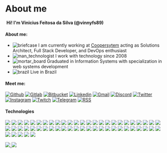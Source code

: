 # About me

[<img src="https://raw.githubusercontent.com/jadilson12/jadilson12/master/assets/hi.gif" alt="" data-size="line">](https://raw.githubusercontent.com/jadilson12/jadilson12/master/assets/hi.gif) **Hi! I'm Vinicius Feitosa da Silva (@vinnyfs89)**

#### About me:

* <img src="https://github.githubassets.com/images/icons/emoji/unicode/1f4bc.png" alt="briefcase" data-size="line"> I am currently working at [Coopersytem](https://www.coopersystem.com.br/) acting as Solutions Architect, Full Stack Developer, and DevOps enthusiast
* <img src="https://github.githubassets.com/images/icons/emoji/unicode/1f468-1f4bb.png" alt="man_technologist" data-size="line"> I work with technology since 2008
* <img src="https://github.githubassets.com/images/icons/emoji/unicode/1f393.png" alt="mortar_board" data-size="line"> Graduated in Information Systems with specialization in web systems development
* <img src="https://github.githubassets.com/images/icons/emoji/unicode/1f1e7-1f1f7.png" alt="brazil" data-size="line"> Live in Brazil

#### Meet me:

[![Github](https://camo.githubusercontent.com/187e783dda968ee1ffee7919b0ed17c8eb06962855f889372448587bc215a9bc/68747470733a2f2f696d672e736869656c64732e696f2f62616467652f2d4769746875622d3138313731373f7374796c653d666f722d7468652d6261646765266c6f676f3d476974687562266c6f676f436f6c6f723d7768697465)](https://github.com/vinnyfs89) [![Gitlab](https://camo.githubusercontent.com/76c341762f1c023a9ba87456195f2a950beb7b2e1114a1ff8b9db69fb8651451/687474703a2f2f696d672e736869656c64732e696f2f62616467652f2d4769746c61622d3338386533633f7374796c653d666f722d7468652d6261646765266c6f676f3d4769746c6162266c6f676f436f6c6f723d7768697465)](https://gitlab.com/vinnyfs89) [![Bitbucket](https://camo.githubusercontent.com/ef5b4cf98b3af17ae41fa772f8485a4edb1a94519cb10ff33b1fc8a56e43231f/687474703a2f2f696d672e736869656c64732e696f2f62616467652f2d4269746275636b65742d3030366462333f7374796c653d666f722d7468652d6261646765266c6f676f3d6269746275636b6574266c6f676f436f6c6f723d7768697465)](https://bitbucket.org/vinnyfs89) [![Linkedin](https://camo.githubusercontent.com/b0cf43e08b70097c6e8777eb14ff191f211bf14278aacc87c255f69d7761cab5/68747470733a2f2f696d672e736869656c64732e696f2f62616467652f2d4c696e6b6564496e2d626c75653f7374796c653d666f722d7468652d6261646765266c6f676f3d4c696e6b6564696e266c6f676f436f6c6f723d7768697465)](https://www.linkedin.com/in/vinnyfs89) [![Gmail](https://camo.githubusercontent.com/a9edef25cbdf1d90271ff2d8f6e81eb968e9626146f902a12a0d9dcfc7e0731c/687474703a2f2f696d672e736869656c64732e696f2f62616467652f2d476d61696c2d4431343833363f7374796c653d666f722d7468652d6261646765266c6f676f3d476d61696c266c6f676f436f6c6f723d7768697465)](mailto:viniciusfesil@gmail.com) [![Discord](https://camo.githubusercontent.com/779a1474ab80cd19ed706af44fd61f31acf04abe24baa58992c724155f35ffda/687474703a2f2f696d672e736869656c64732e696f2f62616467652f2d446973636f72642d3732383944413f7374796c653d666f722d7468652d6261646765266c6f676f3d446973636f7264266c6f676f436f6c6f723d7768697465)](https://github.com/vinnyfs89/vinnyfs89/blob/master/vinnyfs89#6443) [![Twitter](https://camo.githubusercontent.com/a3a7a8ca8a8df21150f11a3180eac688177be19afde6eb1a17b1fd78bbe3a176/687474703a2f2f696d672e736869656c64732e696f2f62616467652f2d547769747465722d3144413146323f7374796c653d666f722d7468652d6261646765266c6f676f3d54776974746572266c6f676f436f6c6f723d7768697465)](https://twitter.com/vinnyfs89) [![Instagram](https://camo.githubusercontent.com/7d0ca3bd11f07ef686318643f0c9ac94ebe6c6b3339e0ccf7cfcdcb12fd21743/687474703a2f2f696d672e736869656c64732e696f2f62616467652f2d496e7374616772616d2d4534343035463f7374796c653d666f722d7468652d6261646765266c6f676f3d496e7374616772616d266c6f676f436f6c6f723d7768697465)](https://www.instagram.com/vinnyfs89) [![Twitch](https://camo.githubusercontent.com/2cc7b239ae679065cc769f7fa3cff25dcd92a8b3e4314d57be604571e9617fa6/687474703a2f2f696d672e736869656c64732e696f2f62616467652f2d5477697463682d3931343646463f7374796c653d666f722d7468652d6261646765266c6f676f3d547769746368266c6f676f436f6c6f723d7768697465)](https://www.twitch.tv/vinnyfs89) [![Telegram](https://camo.githubusercontent.com/11111adb2f62f3160555be3218018beae552d7992f753638636b444091a1627a/687474703a2f2f696d672e736869656c64732e696f2f62616467652f2d54656c656772616d2d3243413545303f7374796c653d666f722d7468652d6261646765266c6f676f3d54656c656772616d266c6f676f436f6c6f723d7768697465)](https://t.me/vinnyfs89) [![RSS](https://camo.githubusercontent.com/728b7e507e97138dfde2f25bd57bc56e747a114a229cf6cf33d6d838e7ab97d4/687474703a2f2f696d672e736869656c64732e696f2f62616467652f2d5253532d4646413530303f7374796c653d666f722d7468652d6261646765266c6f676f3d525353266c6f676f436f6c6f723d7768697465)](https://github.com/vinnyfs89.atom)

#### Technologies

[![](https://camo.githubusercontent.com/536a0ad778ea5f6f5d1c4d36b3234f63f1b47c8b08836b4c4e94fede7c13487a/68747470733a2f2f696d672e736869656c64732e696f2f62616467652f646f636b65722d3333616466662e7376673f267374796c653d666f722d7468652d6261646765266c6f676f3d646f636b6572266c6f676f436f6c6f723d7768697465)](https://camo.githubusercontent.com/536a0ad778ea5f6f5d1c4d36b3234f63f1b47c8b08836b4c4e94fede7c13487a/68747470733a2f2f696d672e736869656c64732e696f2f62616467652f646f636b65722d3333616466662e7376673f267374796c653d666f722d7468652d6261646765266c6f676f3d646f636b6572266c6f676f436f6c6f723d7768697465) [![](https://camo.githubusercontent.com/016ee4adfb4213c25fec7ddb5e6689f7455f648292267ff3b9a5ffc299635f1e/68747470733a2f2f696d672e736869656c64732e696f2f62616467652f72616e636865722d3030373541382e7376673f267374796c653d666f722d7468652d6261646765266c6f676f3d72616e63686572266c6f676f436f6c6f723d7768697465)](https://camo.githubusercontent.com/016ee4adfb4213c25fec7ddb5e6689f7455f648292267ff3b9a5ffc299635f1e/68747470733a2f2f696d672e736869656c64732e696f2f62616467652f72616e636865722d3030373541382e7376673f267374796c653d666f722d7468652d6261646765266c6f676f3d72616e63686572266c6f676f436f6c6f723d7768697465) [![](https://camo.githubusercontent.com/bc97e9ebc1cf80996420300a8d7f8c9ee224695fc01a86d75fb7e5a0473d790b/68747470733a2f2f696d672e736869656c64732e696f2f62616467652f6b756265726e657465732d3332364345352e7376673f267374796c653d666f722d7468652d6261646765266c6f676f3d6b756265726e65746573266c6f676f436f6c6f723d7768697465)](https://camo.githubusercontent.com/bc97e9ebc1cf80996420300a8d7f8c9ee224695fc01a86d75fb7e5a0473d790b/68747470733a2f2f696d672e736869656c64732e696f2f62616467652f6b756265726e657465732d3332364345352e7376673f267374796c653d666f722d7468652d6261646765266c6f676f3d6b756265726e65746573266c6f676f436f6c6f723d7768697465) [![](https://camo.githubusercontent.com/253288c210c8b2eb75730fd239c2a09bfbccaf3d48976f514a5e479b8986b18e/68747470733a2f2f696d672e736869656c64732e696f2f62616467652f537761726d2d4646413633332e7376673f267374796c653d666f722d7468652d6261646765266c6f676f3d537761726d266c6f676f436f6c6f723d7768697465)](https://docs.docker.com/get-started/swarm-deploy/) [![](https://camo.githubusercontent.com/0fd1afd4db0a1bf957318356ae8dd3613c60bd677876143271cce22575d49576/68747470733a2f2f696d672e736869656c64732e696f2f62616467652f4a656e6b696e732d4432343933392e7376673f267374796c653d666f722d7468652d6261646765266c6f676f3d4a656e6b696e73266c6f676f436f6c6f723d7768697465)](https://camo.githubusercontent.com/0fd1afd4db0a1bf957318356ae8dd3613c60bd677876143271cce22575d49576/68747470733a2f2f696d672e736869656c64732e696f2f62616467652f4a656e6b696e732d4432343933392e7376673f267374796c653d666f722d7468652d6261646765266c6f676f3d4a656e6b696e73266c6f676f436f6c6f723d7768697465) [![](https://camo.githubusercontent.com/c417912689d05319a74f0760eaad05d3b65a42867db4f29fb4bd2b583efeb2f5/68747470733a2f2f696d672e736869656c64732e696f2f62616467652f536f6e6172517562652d3445394243442e7376673f267374796c653d666f722d7468652d6261646765266c6f676f3d536f6e617251756265266c6f676f436f6c6f723d7768697465)](https://camo.githubusercontent.com/c417912689d05319a74f0760eaad05d3b65a42867db4f29fb4bd2b583efeb2f5/68747470733a2f2f696d672e736869656c64732e696f2f62616467652f536f6e6172517562652d3445394243442e7376673f267374796c653d666f722d7468652d6261646765266c6f676f3d536f6e617251756265266c6f676f436f6c6f723d7768697465) [![](https://camo.githubusercontent.com/4c4409e1d0f2ca87d7c126eed3c3fb8c1c7348ab9c043c443850be29e198bc3d/68747470733a2f2f696d672e736869656c64732e696f2f62616467652f53656e7472792d4642343232362e7376673f267374796c653d666f722d7468652d6261646765266c6f676f3d53656e747279266c6f676f436f6c6f723d7768697465)](https://camo.githubusercontent.com/4c4409e1d0f2ca87d7c126eed3c3fb8c1c7348ab9c043c443850be29e198bc3d/68747470733a2f2f696d672e736869656c64732e696f2f62616467652f53656e7472792d4642343232362e7376673f267374796c653d666f722d7468652d6261646765266c6f676f3d53656e747279266c6f676f436f6c6f723d7768697465) [![](https://camo.githubusercontent.com/bdc8147ba4b9b75b9633194ffaa0d062e297b0c364c3121e1b3b4e755c836319/68747470733a2f2f696d672e736869656c64732e696f2f62616467652f4769746c61622d3338386533632e7376673f7374796c653d666f722d7468652d6261646765266c6f676f3d4769746c6162266c6f676f436f6c6f723d7768697465)](https://camo.githubusercontent.com/bdc8147ba4b9b75b9633194ffaa0d062e297b0c364c3121e1b3b4e755c836319/68747470733a2f2f696d672e736869656c64732e696f2f62616467652f4769746c61622d3338386533632e7376673f7374796c653d666f722d7468652d6261646765266c6f676f3d4769746c6162266c6f676f436f6c6f723d7768697465) [![](https://camo.githubusercontent.com/31fb7dca2c17fc195f206199310baa5d993fee49b56b4baba00c84e075222420/68747470733a2f2f696d672e736869656c64732e696f2f62616467652f4769746875622d3138313731372e7376673f7374796c653d666f722d7468652d6261646765266c6f676f3d476974687562266c6f676f436f6c6f723d7768697465)](https://camo.githubusercontent.com/31fb7dca2c17fc195f206199310baa5d993fee49b56b4baba00c84e075222420/68747470733a2f2f696d672e736869656c64732e696f2f62616467652f4769746875622d3138313731372e7376673f7374796c653d666f722d7468652d6261646765266c6f676f3d476974687562266c6f676f436f6c6f723d7768697465) [![](https://camo.githubusercontent.com/c20f300acefdecf4291cb08dad482dbf57ed7ba60016914404394667476ba4c6/68747470733a2f2f696d672e736869656c64732e696f2f62616467652f2d4269746275636b65742d3030366462332e7376673f7374796c653d666f722d7468652d6261646765266c6f676f3d6269746275636b6574266c6f676f436f6c6f723d7768697465)](https://camo.githubusercontent.com/c20f300acefdecf4291cb08dad482dbf57ed7ba60016914404394667476ba4c6/68747470733a2f2f696d672e736869656c64732e696f2f62616467652f2d4269746275636b65742d3030366462332e7376673f7374796c653d666f722d7468652d6261646765266c6f676f3d6269746275636b6574266c6f676f436f6c6f723d7768697465) [![](https://camo.githubusercontent.com/33d5141c725c59ca33de3d823a50a92a05850e46b55e3fa768a3d1139bff4039/68747470733a2f2f696d672e736869656c64732e696f2f62616467652f56657263656c2d3138313731372e7376673f7374796c653d666f722d7468652d6261646765266c6f676f3d56657263656c266c6f676f436f6c6f723d7768697465)](https://camo.githubusercontent.com/33d5141c725c59ca33de3d823a50a92a05850e46b55e3fa768a3d1139bff4039/68747470733a2f2f696d672e736869656c64732e696f2f62616467652f56657263656c2d3138313731372e7376673f7374796c653d666f722d7468652d6261646765266c6f676f3d56657263656c266c6f676f436f6c6f723d7768697465) [![](https://camo.githubusercontent.com/6ae82de7cb8227b55cde0aa630b5a6f5b5eb8e37dfe070ae9ae6a686c73a3509/68747470733a2f2f696d672e736869656c64732e696f2f62616467652f4865726f6b752d3433303039382e7376673f267374796c653d666f722d7468652d6261646765266c6f676f3d4865726f6b75266c6f676f436f6c6f723d7768697465)](https://camo.githubusercontent.com/6ae82de7cb8227b55cde0aa630b5a6f5b5eb8e37dfe070ae9ae6a686c73a3509/68747470733a2f2f696d672e736869656c64732e696f2f62616467652f4865726f6b752d3433303039382e7376673f267374796c653d666f722d7468652d6261646765266c6f676f3d4865726f6b75266c6f676f436f6c6f723d7768697465) [![](https://camo.githubusercontent.com/b7bacee2d30cc88ce3d08261fa288d6cb05acfa7b909f4340949ee7aebf5c1c5/68747470733a2f2f696d672e736869656c64732e696f2f62616467652f2d5472617669732d707572706c652e7376673f267374796c653d666f722d7468652d6261646765266c6f676f3d547261766973266c6f676f436f6c6f723d7768697465)](https://camo.githubusercontent.com/b7bacee2d30cc88ce3d08261fa288d6cb05acfa7b909f4340949ee7aebf5c1c5/68747470733a2f2f696d672e736869656c64732e696f2f62616467652f2d5472617669732d707572706c652e7376673f267374796c653d666f722d7468652d6261646765266c6f676f3d547261766973266c6f676f436f6c6f723d7768697465) [![](https://camo.githubusercontent.com/da12b34b57fecba5a20e52442b0791ed29a4752e426415c4a24721dbee052123/68747470733a2f2f696d672e736869656c64732e696f2f62616467652f5265616374697665582d4237313738432e7376673f267374796c653d666f722d7468652d6261646765266c6f676f3d526561637469766558266c6f676f436f6c6f723d7768697465)](https://camo.githubusercontent.com/da12b34b57fecba5a20e52442b0791ed29a4752e426415c4a24721dbee052123/68747470733a2f2f696d672e736869656c64732e696f2f62616467652f5265616374697665582d4237313738432e7376673f267374796c653d666f722d7468652d6261646765266c6f676f3d526561637469766558266c6f676f436f6c6f723d7768697465) [![](https://camo.githubusercontent.com/a700cceced9500710ff17f3406e7a0ee71b0e7d18bb69a9d09cdc8422dbe703a/68747470733a2f2f696d672e736869656c64732e696f2f62616467652f68746d6c352d4533344632362e7376673f267374796c653d666f722d7468652d6261646765266c6f676f3d68746d6c35266c6f676f436f6c6f723d7768697465)](https://camo.githubusercontent.com/a700cceced9500710ff17f3406e7a0ee71b0e7d18bb69a9d09cdc8422dbe703a/68747470733a2f2f696d672e736869656c64732e696f2f62616467652f68746d6c352d4533344632362e7376673f267374796c653d666f722d7468652d6261646765266c6f676f3d68746d6c35266c6f676f436f6c6f723d7768697465) [![](https://camo.githubusercontent.com/0ce200baefa8bf70cf86d3885019173904dea15fb18e044ce099994009a9f950/68747470733a2f2f696d672e736869656c64732e696f2f62616467652f637373332d3135373242362e7376673f267374796c653d666f722d7468652d6261646765266c6f676f3d63737333266c6f676f436f6c6f723d7768697465)](https://camo.githubusercontent.com/0ce200baefa8bf70cf86d3885019173904dea15fb18e044ce099994009a9f950/68747470733a2f2f696d672e736869656c64732e696f2f62616467652f637373332d3135373242362e7376673f267374796c653d666f722d7468652d6261646765266c6f676f3d63737333266c6f676f436f6c6f723d7768697465) [![](https://camo.githubusercontent.com/c4590a54e6a570403074b412c39c0e94fbbba16ee1ab64509da363eaee696bc4/68747470733a2f2f696d672e736869656c64732e696f2f62616467652f6a6176617363726970742d6666666630302e7376673f267374796c653d666f722d7468652d6261646765266c6f676f3d6a617661736372697074266c6f676f436f6c6f723d303030)](https://camo.githubusercontent.com/c4590a54e6a570403074b412c39c0e94fbbba16ee1ab64509da363eaee696bc4/68747470733a2f2f696d672e736869656c64732e696f2f62616467652f6a6176617363726970742d6666666630302e7376673f267374796c653d666f722d7468652d6261646765266c6f676f3d6a617661736372697074266c6f676f436f6c6f723d303030) [![](https://camo.githubusercontent.com/c2369db495e8087a577af3edca437f3471d5e5559b980905217b7b75413ed25d/68747470733a2f2f696d672e736869656c64732e696f2f62616467652f747970657363726970742d3333616466662e7376673f267374796c653d666f722d7468652d6261646765266c6f676f3d74797065736372697074266c6f676f436f6c6f723d7768697465)](https://camo.githubusercontent.com/c2369db495e8087a577af3edca437f3471d5e5559b980905217b7b75413ed25d/68747470733a2f2f696d672e736869656c64732e696f2f62616467652f747970657363726970742d3333616466662e7376673f267374796c653d666f722d7468652d6261646765266c6f676f3d74797065736372697074266c6f676f436f6c6f723d7768697465) [![](https://camo.githubusercontent.com/adf674ecd2062373ab129ac09113a76b7664325469ce5fdf611abeb58183a2ea/68747470733a2f2f696d672e736869656c64732e696f2f62616467652f6e6f64656a732d3333393933332e7376673f267374796c653d666f722d7468652d6261646765266c6f676f3d6e6f64652e6a73266c6f676f436f6c6f723d7768697465)](https://camo.githubusercontent.com/adf674ecd2062373ab129ac09113a76b7664325469ce5fdf611abeb58183a2ea/68747470733a2f2f696d672e736869656c64732e696f2f62616467652f6e6f64656a732d3333393933332e7376673f267374796c653d666f722d7468652d6261646765266c6f676f3d6e6f64652e6a73266c6f676f436f6c6f723d7768697465) [![](https://camo.githubusercontent.com/5bcb799c271539190f94749fc5ba8ee2925d31c0a6ccb881d8e6b64cbd33dedd/68747470733a2f2f696d672e736869656c64732e696f2f62616467652f7675652e6a732d3446433038442e7376673f267374796c653d666f722d7468652d6261646765266c6f676f3d7675652e6a73266c6f676f436f6c6f723d7768697465)](https://camo.githubusercontent.com/5bcb799c271539190f94749fc5ba8ee2925d31c0a6ccb881d8e6b64cbd33dedd/68747470733a2f2f696d672e736869656c64732e696f2f62616467652f7675652e6a732d3446433038442e7376673f267374796c653d666f722d7468652d6261646765266c6f676f3d7675652e6a73266c6f676f436f6c6f723d7768697465) [![](https://camo.githubusercontent.com/42a49b2718448db8ef19ea135e964e4c161e773046360dd4fe363a335d93af1e/68747470733a2f2f696d672e736869656c64732e696f2f62616467652f567565746966792d3138363743302e7376673f267374796c653d666f722d7468652d6261646765266c6f676f3d56756574696679266c6f676f436f6c6f723d7768697465)](https://camo.githubusercontent.com/42a49b2718448db8ef19ea135e964e4c161e773046360dd4fe363a335d93af1e/68747470733a2f2f696d672e736869656c64732e696f2f62616467652f567565746966792d3138363743302e7376673f267374796c653d666f722d7468652d6261646765266c6f676f3d56756574696679266c6f676f436f6c6f723d7768697465) [![](https://camo.githubusercontent.com/4fc62a5de4c303d13ec655835c7de5e09c9d113b79fdde5b88cf75287e78e4ff/68747470733a2f2f696d672e736869656c64732e696f2f62616467652f616e67756c61722d4532333233372e7376673f267374796c653d666f722d7468652d6261646765266c6f676f3d616e67756c6172266c6f676f436f6c6f723d7768697465)](https://camo.githubusercontent.com/4fc62a5de4c303d13ec655835c7de5e09c9d113b79fdde5b88cf75287e78e4ff/68747470733a2f2f696d672e736869656c64732e696f2f62616467652f616e67756c61722d4532333233372e7376673f267374796c653d666f722d7468652d6261646765266c6f676f3d616e67756c6172266c6f676f436f6c6f723d7768697465) [![](https://camo.githubusercontent.com/5121173d0f9c48c27f283cc95dee4fecf82bdd4c0cae3ce03aa54a43deca8f15/68747470733a2f2f696d672e736869656c64732e696f2f62616467652f72656163742d3030303033332e7376673f267374796c653d666f722d7468652d6261646765266c6f676f3d7265616374266c6f676f436f6c6f723d7768697465)](https://camo.githubusercontent.com/5121173d0f9c48c27f283cc95dee4fecf82bdd4c0cae3ce03aa54a43deca8f15/68747470733a2f2f696d672e736869656c64732e696f2f62616467652f72656163742d3030303033332e7376673f267374796c653d666f722d7468652d6261646765266c6f676f3d7265616374266c6f676f436f6c6f723d7768697465) [![](https://camo.githubusercontent.com/ab452139493b244404581ad0fad3b95475b136fd01125330c3829cb1b5e8237e/68747470733a2f2f696d672e736869656c64732e696f2f62616467652f6e6573746a732d4530323334452e7376673f267374796c653d666f722d7468652d6261646765266c6f676f3d6e6573746a73266c6f676f436f6c6f723d7768697465)](https://camo.githubusercontent.com/ab452139493b244404581ad0fad3b95475b136fd01125330c3829cb1b5e8237e/68747470733a2f2f696d672e736869656c64732e696f2f62616467652f6e6573746a732d4530323334452e7376673f267374796c653d666f722d7468652d6261646765266c6f676f3d6e6573746a73266c6f676f436f6c6f723d7768697465) [![](https://camo.githubusercontent.com/221b67837e7f6e74304495b5a5e0d3aeedf097f9fa5930c6129f167ab7227341/68747470733a2f2f696d672e736869656c64732e696f2f62616467652f50726574746965722d4637423933452e7376673f267374796c653d666f722d7468652d6261646765266c6f676f3d5072657474696572266c6f676f436f6c6f723d7768697465)](https://camo.githubusercontent.com/221b67837e7f6e74304495b5a5e0d3aeedf097f9fa5930c6129f167ab7227341/68747470733a2f2f696d672e736869656c64732e696f2f62616467652f50726574746965722d4637423933452e7376673f267374796c653d666f722d7468652d6261646765266c6f676f3d5072657474696572266c6f676f436f6c6f723d7768697465) [![](https://camo.githubusercontent.com/2e172d8ee10bf19ef529fb6c0a8d741150dfa8ead0fb1e53bca55261218f60e5/68747470733a2f2f696d672e736869656c64732e696f2f62616467652f45534c696e742d3442333243332e7376673f267374796c653d666f722d7468652d6261646765266c6f676f3d45534c696e74266c6f676f436f6c6f723d7768697465)](https://camo.githubusercontent.com/2e172d8ee10bf19ef529fb6c0a8d741150dfa8ead0fb1e53bca55261218f60e5/68747470733a2f2f696d672e736869656c64732e696f2f62616467652f45534c696e742d3442333243332e7376673f267374796c653d666f722d7468652d6261646765266c6f676f3d45534c696e74266c6f676f436f6c6f723d7768697465) [![](https://camo.githubusercontent.com/91cb1a7f38ad271502b00861fe8ca17e77f298d886790af9dd8039b1e5b5d26b/68747470733a2f2f696d672e736869656c64732e696f2f62616467652f6d6174657269616c2d3333616466662e7376673f267374796c653d666f722d7468652d6261646765266c6f676f3d6d6174657269616c2d7569266c6f676f436f6c6f723d7768697465)](https://camo.githubusercontent.com/91cb1a7f38ad271502b00861fe8ca17e77f298d886790af9dd8039b1e5b5d26b/68747470733a2f2f696d672e736869656c64732e696f2f62616467652f6d6174657269616c2d3333616466662e7376673f267374796c653d666f722d7468652d6261646765266c6f676f3d6d6174657269616c2d7569266c6f676f436f6c6f723d7768697465) [![](https://camo.githubusercontent.com/7aab653c7c89450e27146fcf6f139a0f23acbb0db3795f7b51ef88c0a014d6e5/68747470733a2f2f696d672e736869656c64732e696f2f62616467652f626f6f7473747261702d3333616466662e7376673f267374796c653d666f722d7468652d6261646765266c6f676f3d626f6f747374726170266c6f676f436f6c6f723d7768697465)](https://camo.githubusercontent.com/7aab653c7c89450e27146fcf6f139a0f23acbb0db3795f7b51ef88c0a014d6e5/68747470733a2f2f696d672e736869656c64732e696f2f62616467652f626f6f7473747261702d3333616466662e7376673f267374796c653d666f722d7468652d6261646765266c6f676f3d626f6f747374726170266c6f676f436f6c6f723d7768697465) [![](https://camo.githubusercontent.com/144f7c7166c868fad966d4b9e52126728e9a31c0d75cef4562e49e215a79010e/68747470733a2f2f696d672e736869656c64732e696f2f62616467652f707974686f6e2d3337373641422e7376673f267374796c653d666f722d7468652d6261646765266c6f676f3d707974686f6e266c6f676f436f6c6f723d7768697465)](https://camo.githubusercontent.com/144f7c7166c868fad966d4b9e52126728e9a31c0d75cef4562e49e215a79010e/68747470733a2f2f696d672e736869656c64732e696f2f62616467652f707974686f6e2d3337373641422e7376673f267374796c653d666f722d7468652d6261646765266c6f676f3d707974686f6e266c6f676f436f6c6f723d7768697465) [![](https://camo.githubusercontent.com/5c6bf7ed6a80afaf8e8d2810037d7be6eafc5b710d3e0be3e6ae6d3f8668a19b/68747470733a2f2f696d672e736869656c64732e696f2f62616467652f7068702d3464613666662e7376673f267374796c653d666f722d7468652d6261646765266c6f676f3d706870266c6f676f436f6c6f723d7768697465)](https://camo.githubusercontent.com/5c6bf7ed6a80afaf8e8d2810037d7be6eafc5b710d3e0be3e6ae6d3f8668a19b/68747470733a2f2f696d672e736869656c64732e696f2f62616467652f7068702d3464613666662e7376673f267374796c653d666f722d7468652d6261646765266c6f676f3d706870266c6f676f436f6c6f723d7768697465) [![](https://camo.githubusercontent.com/ae80182488135460d3e7d05690b2fe20cdc8f1331e580d0decddeadd1dccb009/68747470733a2f2f696d672e736869656c64732e696f2f62616467652f7a656e642d6672616d65776f726b2d3638423630342e7376673f267374796c653d666f722d7468652d6261646765266c6f676f3d7a656e642d6672616d65776f726b266c6f676f436f6c6f723d7768697465)](https://camo.githubusercontent.com/ae80182488135460d3e7d05690b2fe20cdc8f1331e580d0decddeadd1dccb009/68747470733a2f2f696d672e736869656c64732e696f2f62616467652f7a656e642d6672616d65776f726b2d3638423630342e7376673f267374796c653d666f722d7468652d6261646765266c6f676f3d7a656e642d6672616d65776f726b266c6f676f436f6c6f723d7768697465) [![](https://camo.githubusercontent.com/1af6d40cde557dffc3ca6c0f5c9ff36d3fe903aa2c8c637b45a07e930d6e24b2/68747470733a2f2f696d672e736869656c64732e696f2f62616467652f6c61726176656c2d4646324432302e7376673f267374796c653d666f722d7468652d6261646765266c6f676f3d6c61726176656c266c6f676f436f6c6f723d7768697465)](https://camo.githubusercontent.com/1af6d40cde557dffc3ca6c0f5c9ff36d3fe903aa2c8c637b45a07e930d6e24b2/68747470733a2f2f696d672e736869656c64732e696f2f62616467652f6c61726176656c2d4646324432302e7376673f267374796c653d666f722d7468652d6261646765266c6f676f3d6c61726176656c266c6f676f436f6c6f723d7768697465) [![](https://camo.githubusercontent.com/4412167ca032cbda244dcbccafe0384e336c54633c9bba95fbafd8ecd3745633/68747470733a2f2f696d672e736869656c64732e696f2f62616467652f4c756d656e2d4537343433302e7376673f267374796c653d666f722d7468652d6261646765266c6f676f3d4c756d656e266c6f676f436f6c6f723d7768697465)](https://camo.githubusercontent.com/4412167ca032cbda244dcbccafe0384e336c54633c9bba95fbafd8ecd3745633/68747470733a2f2f696d672e736869656c64732e696f2f62616467652f4c756d656e2d4537343433302e7376673f267374796c653d666f722d7468652d6261646765266c6f676f3d4c756d656e266c6f676f436f6c6f723d7768697465) [![](https://camo.githubusercontent.com/403c79b3e919803b4ab619eaca987ba3deed83493d63207085524137afd690b9/68747470733a2f2f696d672e736869656c64732e696f2f62616467652f73796d666f6e792d3030303030302e7376673f267374796c653d666f722d7468652d6261646765266c6f676f3d73796d666f6e79266c6f676f436f6c6f723d7768697465)](https://camo.githubusercontent.com/403c79b3e919803b4ab619eaca987ba3deed83493d63207085524137afd690b9/68747470733a2f2f696d672e736869656c64732e696f2f62616467652f73796d666f6e792d3030303030302e7376673f267374796c653d666f722d7468652d6261646765266c6f676f3d73796d666f6e79266c6f676f436f6c6f723d7768697465) [![](https://camo.githubusercontent.com/5be7c5fc4851cff6b746f1eb45927f6d4942420b9792d27a7aaf80762c91059c/68747470733a2f2f696d672e736869656c64732e696f2f62616467652f776f726470726573732d3231373539422e7376673f267374796c653d666f722d7468652d6261646765266c6f676f3d776f72647072657373266c6f676f436f6c6f723d7768697465)](https://camo.githubusercontent.com/5be7c5fc4851cff6b746f1eb45927f6d4942420b9792d27a7aaf80762c91059c/68747470733a2f2f696d672e736869656c64732e696f2f62616467652f776f726470726573732d3231373539422e7376673f267374796c653d666f722d7468652d6261646765266c6f676f3d776f72647072657373266c6f676f436f6c6f723d7768697465) [![](https://camo.githubusercontent.com/09c4bd657b4db795e0d48d54fb12aa80be7dae26ec40a7488e0bd36fffb8cd0c/68747470733a2f2f696d672e736869656c64732e696f2f62616467652f576f6f2d3936353838412e7376673f267374796c653d666f722d7468652d6261646765266c6f676f3d576f6f266c6f676f436f6c6f723d7768697465)](https://camo.githubusercontent.com/09c4bd657b4db795e0d48d54fb12aa80be7dae26ec40a7488e0bd36fffb8cd0c/68747470733a2f2f696d672e736869656c64732e696f2f62616467652f576f6f2d3936353838412e7376673f267374796c653d666f722d7468652d6261646765266c6f676f3d576f6f266c6f676f436f6c6f723d7768697465) [![](https://camo.githubusercontent.com/879cab9d83e95378cb9e7f3c5a41ffecb1d1a948b0ce0d49e4dbb7dd52d18db1/68747470733a2f2f696d672e736869656c64732e696f2f62616467652f436f6d706f7365722d3838353633302e7376673f267374796c653d666f722d7468652d6261646765266c6f676f3d636f6d706f736572266c6f676f436f6c6f723d7768697465)](https://camo.githubusercontent.com/879cab9d83e95378cb9e7f3c5a41ffecb1d1a948b0ce0d49e4dbb7dd52d18db1/68747470733a2f2f696d672e736869656c64732e696f2f62616467652f436f6d706f7365722d3838353633302e7376673f267374796c653d666f722d7468652d6261646765266c6f676f3d636f6d706f736572266c6f676f436f6c6f723d7768697465) [![](https://camo.githubusercontent.com/a3ee1443a14e406e175ac43fe666cbceb36eacde80eb87c69b78bc4bbc8f3634/68747470733a2f2f696d672e736869656c64732e696f2f62616467652f2e4e45542d3543324439312e7376673f267374796c653d666f722d7468652d6261646765266c6f676f3d2e4e4554266c6f676f436f6c6f723d7768697465)](https://camo.githubusercontent.com/a3ee1443a14e406e175ac43fe666cbceb36eacde80eb87c69b78bc4bbc8f3634/68747470733a2f2f696d672e736869656c64732e696f2f62616467652f2e4e45542d3543324439312e7376673f267374796c653d666f722d7468652d6261646765266c6f676f3d2e4e4554266c6f676f436f6c6f723d7768697465) [![](https://camo.githubusercontent.com/c79b81a251299fec1f21b5b2c11de16876daf0353c8b18065048f479d53ad688/68747470733a2f2f696d672e736869656c64732e696f2f62616467652f2d4a6176612d626c75653f7374796c653d666f722d7468652d6261646765266c6f676f3d4a617661266c6f676f436f6c6f723d726564)](https://camo.githubusercontent.com/c79b81a251299fec1f21b5b2c11de16876daf0353c8b18065048f479d53ad688/68747470733a2f2f696d672e736869656c64732e696f2f62616467652f2d4a6176612d626c75653f7374796c653d666f722d7468652d6261646765266c6f676f3d4a617661266c6f676f436f6c6f723d726564) [![](https://camo.githubusercontent.com/669d6a92c34ad39150cc3361f8bea0f236a717f965329803450c0e81eb3b8668/68747470733a2f2f696d672e736869656c64732e696f2f62616467652f4772617068514c2d4531303039382e7376673f267374796c653d666f722d7468652d6261646765266c6f676f3d4772617068514c266c6f676f436f6c6f723d7768697465)](https://camo.githubusercontent.com/669d6a92c34ad39150cc3361f8bea0f236a717f965329803450c0e81eb3b8668/68747470733a2f2f696d672e736869656c64732e696f2f62616467652f4772617068514c2d4531303039382e7376673f267374796c653d666f722d7468652d6261646765266c6f676f3d4772617068514c266c6f676f436f6c6f723d7768697465) [![](https://camo.githubusercontent.com/8dfc58d302662cd1fd09fc7ce76d1438a47f4b665a727305a1265d4ec07dec83/68747470733a2f2f696d672e736869656c64732e696f2f62616467652f537761676765722d3835454132442e7376673f267374796c653d666f722d7468652d6261646765266c6f676f3d53776167676572266c6f676f436f6c6f723d626c61636b)](https://camo.githubusercontent.com/8dfc58d302662cd1fd09fc7ce76d1438a47f4b665a727305a1265d4ec07dec83/68747470733a2f2f696d672e736869656c64732e696f2f62616467652f537761676765722d3835454132442e7376673f267374796c653d666f722d7468652d6261646765266c6f676f3d53776167676572266c6f676f436f6c6f723d626c61636b) [![](https://camo.githubusercontent.com/f55a3402d43b250f8ca05580f80bbfb754e9cba5e8fdab65293694781607f992/68747470733a2f2f696d672e736869656c64732e696f2f62616467652f4769742d4630353033322e7376673f267374796c653d666f722d7468652d6261646765266c6f676f3d476974266c6f676f436f6c6f723d7768697465)](https://camo.githubusercontent.com/f55a3402d43b250f8ca05580f80bbfb754e9cba5e8fdab65293694781607f992/68747470733a2f2f696d672e736869656c64732e696f2f62616467652f4769742d4630353033322e7376673f267374796c653d666f722d7468652d6261646765266c6f676f3d476974266c6f676f436f6c6f723d7768697465) [![](https://camo.githubusercontent.com/c594b056b2036255ea8c0148031db71dd684df085d34c3c670ddc421025da876/68747470733a2f2f696d672e736869656c64732e696f2f62616467652f4e47696e782d3236393533392e7376673f267374796c653d666f722d7468652d6261646765266c6f676f3d4e47696e78266c6f676f436f6c6f723d7768697465)](https://camo.githubusercontent.com/c594b056b2036255ea8c0148031db71dd684df085d34c3c670ddc421025da876/68747470733a2f2f696d672e736869656c64732e696f2f62616467652f4e47696e782d3236393533392e7376673f267374796c653d666f722d7468652d6261646765266c6f676f3d4e47696e78266c6f676f436f6c6f723d7768697465) [![](https://camo.githubusercontent.com/477899311f248f4cd854cae546c531d9e3fbedba73a4599766690f745a0f50e3/68747470733a2f2f696d672e736869656c64732e696f2f62616467652f4170616368652d4432323132382e7376673f267374796c653d666f722d7468652d6261646765266c6f676f3d417061636865266c6f676f436f6c6f723d7768697465)](https://camo.githubusercontent.com/477899311f248f4cd854cae546c531d9e3fbedba73a4599766690f745a0f50e3/68747470733a2f2f696d672e736869656c64732e696f2f62616467652f4170616368652d4432323132382e7376673f267374796c653d666f722d7468652d6261646765266c6f676f3d417061636865266c6f676f436f6c6f723d7768697465) [![](https://camo.githubusercontent.com/a1937c5cf096f84e9bc00d910f72828b254492bc03ff9bd0a64aabfcfe897069/68747470733a2f2f696d672e736869656c64732e696f2f62616467652f706f737467726573716c2d3333363739312e7376673f267374796c653d666f722d7468652d6261646765266c6f676f3d706f737467726573716c266c6f676f436f6c6f723d7768697465)](https://camo.githubusercontent.com/a1937c5cf096f84e9bc00d910f72828b254492bc03ff9bd0a64aabfcfe897069/68747470733a2f2f696d672e736869656c64732e696f2f62616467652f706f737467726573716c2d3333363739312e7376673f267374796c653d666f722d7468652d6261646765266c6f676f3d706f737467726573716c266c6f676f436f6c6f723d7768697465) [![](https://camo.githubusercontent.com/50ea1251d721ccd16351af65df88b16da1ee7b1a416b45eb08b557dacb249ef0/68747470733a2f2f696d672e736869656c64732e696f2f62616467652f73716c7365727665722d4343323932372e7376673f267374796c653d666f722d7468652d6261646765266c6f676f3d6d6963726f736f66742d73716c2d736572766572266c6f676f436f6c6f723d7768697465)](https://camo.githubusercontent.com/50ea1251d721ccd16351af65df88b16da1ee7b1a416b45eb08b557dacb249ef0/68747470733a2f2f696d672e736869656c64732e696f2f62616467652f73716c7365727665722d4343323932372e7376673f267374796c653d666f722d7468652d6261646765266c6f676f3d6d6963726f736f66742d73716c2d736572766572266c6f676f436f6c6f723d7768697465) [![](https://camo.githubusercontent.com/e06b2c1d10250975f17992d147486a5efc58e89d735dbbd6e200301dd3d5bb90/68747470733a2f2f696d672e736869656c64732e696f2f62616467652f6d7973716c2d3434373941312e7376673f267374796c653d666f722d7468652d6261646765266c6f676f3d6d7973716c266c6f676f436f6c6f723d7768697465)](https://camo.githubusercontent.com/e06b2c1d10250975f17992d147486a5efc58e89d735dbbd6e200301dd3d5bb90/68747470733a2f2f696d672e736869656c64732e696f2f62616467652f6d7973716c2d3434373941312e7376673f267374796c653d666f722d7468652d6261646765266c6f676f3d6d7973716c266c6f676f436f6c6f723d7768697465) [![](https://camo.githubusercontent.com/af148e31e50b547b3d0221c47ec98ac093b15b510b94c0577f5f4dd87c2f34d3/68747470733a2f2f696d672e736869656c64732e696f2f62616467652f4d6172696144422d3030333534352e7376673f267374796c653d666f722d7468652d6261646765266c6f676f3d4d617269614442266c6f676f436f6c6f723d7768697465)](https://camo.githubusercontent.com/af148e31e50b547b3d0221c47ec98ac093b15b510b94c0577f5f4dd87c2f34d3/68747470733a2f2f696d672e736869656c64732e696f2f62616467652f4d6172696144422d3030333534352e7376673f267374796c653d666f722d7468652d6261646765266c6f676f3d4d617269614442266c6f676f436f6c6f723d7768697465) [![](https://camo.githubusercontent.com/328a99ffe07bf6e828693432b0b56997b31dc1f778a6b668c95ae321ad67c692/68747470733a2f2f696d672e736869656c64732e696f2f62616467652f4d6f6e676f44422d3437413234382e7376673f267374796c653d666f722d7468652d6261646765266c6f676f3d4d6f6e676f4442266c6f676f436f6c6f723d7768697465)](https://camo.githubusercontent.com/328a99ffe07bf6e828693432b0b56997b31dc1f778a6b668c95ae321ad67c692/68747470733a2f2f696d672e736869656c64732e696f2f62616467652f4d6f6e676f44422d3437413234382e7376673f267374796c653d666f722d7468652d6261646765266c6f676f3d4d6f6e676f4442266c6f676f436f6c6f723d7768697465) [![](https://camo.githubusercontent.com/9013e57841d5c5bf0a6aacae26c4f6d8468e7600b4b54c0b8bc39957d95592cb/68747470733a2f2f696d672e736869656c64732e696f2f62616467652f4f7261636c652d4638303030302e7376673f267374796c653d666f722d7468652d6261646765266c6f676f3d4f7261636c65266c6f676f436f6c6f723d7768697465)](https://camo.githubusercontent.com/9013e57841d5c5bf0a6aacae26c4f6d8468e7600b4b54c0b8bc39957d95592cb/68747470733a2f2f696d672e736869656c64732e696f2f62616467652f4f7261636c652d4638303030302e7376673f267374796c653d666f722d7468652d6261646765266c6f676f3d4f7261636c65266c6f676f436f6c6f723d7768697465) [![](https://camo.githubusercontent.com/06a56f319b07815ecddb2b7803fae3ae312bf64d4a7f7aaee61740780f395d6b/68747470733a2f2f696d672e736869656c64732e696f2f62616467652f5562756e74752d4539353432302e7376673f267374796c653d666f722d7468652d6261646765266c6f676f3d5562756e7475266c6f676f436f6c6f723d7768697465)](https://camo.githubusercontent.com/06a56f319b07815ecddb2b7803fae3ae312bf64d4a7f7aaee61740780f395d6b/68747470733a2f2f696d672e736869656c64732e696f2f62616467652f5562756e74752d4539353432302e7376673f267374796c653d666f722d7468652d6261646765266c6f676f3d5562756e7475266c6f676f436f6c6f723d7768697465) [![](https://camo.githubusercontent.com/f0fa5dd907b534af1e20c48ed910a0d0e1eb2401d4b5ba40c41114bb53a1f13b/68747470733a2f2f696d672e736869656c64732e696f2f62616467652f476e6f6d652d707572706c652e7376673f267374796c653d666f722d7468652d6261646765266c6f676f3d476e6f6d65266c6f676f436f6c6f723d7768697465)](https://camo.githubusercontent.com/f0fa5dd907b534af1e20c48ed910a0d0e1eb2401d4b5ba40c41114bb53a1f13b/68747470733a2f2f696d672e736869656c64732e696f2f62616467652f476e6f6d652d707572706c652e7376673f267374796c653d666f722d7468652d6261646765266c6f676f3d476e6f6d65266c6f676f436f6c6f723d7768697465) [![](https://camo.githubusercontent.com/041b963841ecaef2605d84f0e64a58fe67064390859b9d4350e65c4a5602ac8b/68747470733a2f2f696d672e736869656c64732e696f2f62616467652f2d4b64652d3441383643462e7376673f267374796c653d666f722d7468652d6261646765266c6f676f3d4b6465266c6f676f436f6c6f723d7768697465)](https://camo.githubusercontent.com/041b963841ecaef2605d84f0e64a58fe67064390859b9d4350e65c4a5602ac8b/68747470733a2f2f696d672e736869656c64732e696f2f62616467652f2d4b64652d3441383643462e7376673f267374796c653d666f722d7468652d6261646765266c6f676f3d4b6465266c6f676f436f6c6f723d7768697465) [![](https://camo.githubusercontent.com/0980c707951db92d02f00fa0d0054f3447c943daa2178628ef85cd9addb9c0d2/68747470733a2f2f696d672e736869656c64732e696f2f62616467652f52617370626572727950692d4335314134412e7376673f267374796c653d666f722d7468652d6261646765266c6f676f3d5261737062657272795069266c6f676f436f6c6f723d7768697465)](https://camo.githubusercontent.com/0980c707951db92d02f00fa0d0054f3447c943daa2178628ef85cd9addb9c0d2/68747470733a2f2f696d672e736869656c64732e696f2f62616467652f52617370626572727950692d4335314134412e7376673f267374796c653d666f722d7468652d6261646765266c6f676f3d5261737062657272795069266c6f676f436f6c6f723d7768697465) [![](https://camo.githubusercontent.com/f64232dc8fb426d866d9e40379e5eafbcf2d739a4fb1e895440666522d1d0f73/68747470733a2f2f696d672e736869656c64732e696f2f62616467652f41726475696e6f2d3030393739442e7376673f267374796c653d666f722d7468652d6261646765266c6f676f3d41726475696e6f266c6f676f436f6c6f723d7768697465)](https://camo.githubusercontent.com/f64232dc8fb426d866d9e40379e5eafbcf2d739a4fb1e895440666522d1d0f73/68747470733a2f2f696d672e736869656c64732e696f2f62616467652f41726475696e6f2d3030393739442e7376673f267374796c653d666f722d7468652d6261646765266c6f676f3d41726475696e6f266c6f676f436f6c6f723d7768697465)

[![](https://camo.githubusercontent.com/fa6cd20d172697f47b31d6833be0e18aed0a48cc814101c2f9a3cbe858cee6ae/68747470733a2f2f6769746875622d726561646d652d73746174732e76657263656c2e6170702f6170692f746f702d6c616e67732f3f757365726e616d653d76696e6e7966733839266c61796f75743d636f6d70616374267468656d653d64726163756c61) ](https://github.com/vinnyfs89/github-readme-stats)[![](https://camo.githubusercontent.com/ef49a843f2297bf41084f5282cc0a4a972fea5733ddca8486ea73556caa137c4/68747470733a2f2f6769746875622d726561646d652d73746174732e76657263656c2e6170702f6170693f757365726e616d653d76696e6e79667338392673686f775f69636f6e733d74727565267468656d653d64726163756c61)](https://github.com/vinnyfs89/github-readme-stats)
